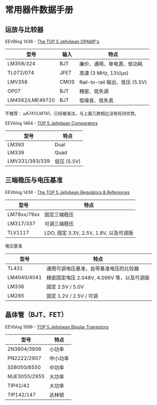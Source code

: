 <h1>常用器件数据手册</h1>

## 运放与比较器

EEVBlog 1436 - [The TOP 5 Jellybean OPAMP's](https://www.youtube.com/watch?v=uq1DMWtjL2U&ab_channel=EEVblog)

| 型号 | 输入 | 特点 |
| --- | --- | --- |
| LM358/324 | BJT | 廉价、通用、单电源、低功耗 |
| TL072/074 | JFET | 高速 (3 MHz, 13V/µs) |
| LMV358 | CMOS | Rail-to-rail 输出、低压 (5.5V) |
| OP07 | BJT | 精密、低失调 |
| LM4562/LME49720 | BJT | 低噪音、低失真 |

不推荐： µA741/LM741，已经被淘汰，与上面几款相比没有任何优势。

EEVblog 1464 - [TOP 5 Jellybean Comparators](https://www.youtube.com/watch?v=c5M8P6oe9xY&ab_channel=EEVblog)

| 型号 | 特点 |
| --- | --- |
| LM393 | Dual |
| LM339 | Quad |
| LMV331/393/339 | 低压 (5.5V) |


## 三端稳压与电压基准

EEVblog 1438 - [The TOP 5 Jellybean Regulators & References](https://www.youtube.com/watch?v=YHRxvUqy3Uw&ab_channel=EEVblog)

| 型号 | 特点 |
| --- | --- |
| LM78xx/79xx | 固定三端稳压 |
| LM317/337 | 可调三端稳压 |
| TLV1117 | LDO, 固定 3.3V, 2.5V, 1.8V, 以及可调版 |

电压基准

| 型号 | 特点 |
| --- | --- |
| TL431 | 通用可调电压基准，自带基准电压的比较器 |
| LM4040/4041 | 精密固定电压 2.048V, 4.096V 等，以及可调版 |
| LM336 | 固定 2.5V / 5.0V |
| LM285 | 固定 1.2V / 2.5V / 可调|

## 晶体管（BJT、FET）

EEVblog 1599 - [TOP 5 Jellybean Bipolar Transistors](https://www.youtube.com/watch?v=XYdmX8w8xwI&ab_channel=EEVblog)

| 型号 | 特点 |
| --- | --- |
| 2N3904/3906 | 小功率 |
| PN2222/2907 | 中小功率 |
| SS8050/8550 | 中功率 |
| MJE3055/2955 | 大功率 |
| TIP41/42 | 大功率 |
| TIP142/147 | 达林顿 |
